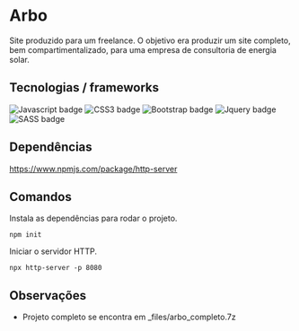 Arbo
========
Site produzido para um freelance. O objetivo era produzir um site completo, bem compartimentalizado, para uma empresa de consultoria de energia solar.

## Tecnologias / frameworks
![Javascript badge](https://img.shields.io/badge/javascript%20-%23323330.svg?&style=for-the-badge&logo=javascript&logoColor=%23F7DF1E)
![CSS3 badge](https://img.shields.io/badge/css3%20-%231572B6.svg?&style=for-the-badge&logo=css3&logoColor=white)
![Bootstrap badge](https://img.shields.io/badge/Bootstrap-v3.3.5-563D7C?style=for-the-badge&logo=bootstrap)
![Jquery badge](https://img.shields.io/badge/Jquery-v2.2.4-0769AD?style=for-the-badge&logo=jquery)
![SASS badge](https://img.shields.io/badge/sass--CC6699?style=for-the-badge&logo=sass)

## Dependências
https://www.npmjs.com/package/http-server

## Comandos
Instala as dependências para rodar o projeto.
```
npm init
```

Iniciar o servidor HTTP.
```
npx http-server -p 8080
```

## Observações
+ Projeto completo se encontra em _files/arbo_completo.7z